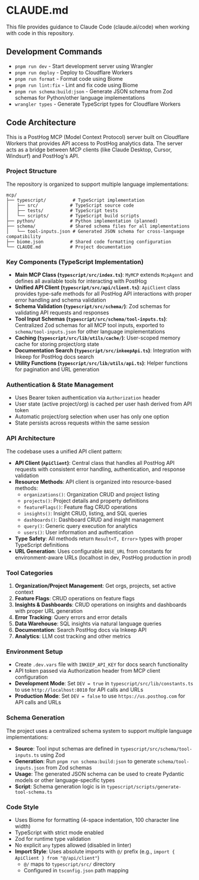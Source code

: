 # CLAUDE.md

This file provides guidance to Claude Code (claude.ai/code) when working with code in this repository.

## Development Commands

- `pnpm run dev` - Start development server using Wrangler
- `pnpm run deploy` - Deploy to Cloudflare Workers
- `pnpm run format` - Format code using Biome
- `pnpm run lint:fix` - Lint and fix code using Biome
- `pnpm run schema:build:json` - Generate JSON schema from Zod schemas for Python/other language implementations
- `wrangler types` - Generate TypeScript types for Cloudflare Workers

## Code Architecture

This is a PostHog MCP (Model Context Protocol) server built on Cloudflare Workers that provides API access to PostHog analytics data. The server acts as a bridge between MCP clients (like Claude Desktop, Cursor, Windsurf) and PostHog's API.

### Project Structure

The repository is organized to support multiple language implementations:

```
mcp/
├── typescript/          # TypeScript implementation
│   ├── src/            # TypeScript source code
│   ├── tests/          # TypeScript tests
│   └── scripts/        # TypeScript build scripts
├── python/             # Python implementation (planned)
├── schema/             # Shared schema files for all implementations
│   └── tool-inputs.json # Generated JSON schema for cross-language compatibility
├── biome.json          # Shared code formatting configuration
└── CLAUDE.md           # Project documentation
```

### Key Components (TypeScript Implementation)

- **Main MCP Class (`typescript/src/index.ts`)**: `MyMCP` extends `McpAgent` and defines all available tools for interacting with PostHog
- **Unified API Client (`typescript/src/api/client.ts`)**: `ApiClient` class provides type-safe methods for all PostHog API interactions with proper error handling and schema validation
- **Schema Validation (`typescript/src/schema/`)**: Zod schemas for validating API requests and responses
- **Tool Input Schemas (`typescript/src/schema/tool-inputs.ts`)**: Centralized Zod schemas for all MCP tool inputs, exported to `schema/tool-inputs.json` for other language implementations
- **Caching (`typescript/src/lib/utils/cache/`)**: User-scoped memory cache for storing project/org state
- **Documentation Search (`typescript/src/inkeepApi.ts`)**: Integration with Inkeep for PostHog docs search
- **Utility Functions (`typescript/src/lib/utils/api.ts`)**: Helper functions for pagination and URL generation

### Authentication & State Management

- Uses Bearer token authentication via `Authorization` header
- User state (active project/org) is cached per user hash derived from API token
- Automatic project/org selection when user has only one option
- State persists across requests within the same session

### API Architecture

The codebase uses a unified API client pattern:

- **API Client (`ApiClient`)**: Central class that handles all PostHog API requests with consistent error handling, authentication, and response validation
- **Resource Methods**: API client is organized into resource-based methods:
  - `organizations()`: Organization CRUD and project listing
  - `projects()`: Project details and property definitions
  - `featureFlags()`: Feature flag CRUD operations
  - `insights()`: Insight CRUD, listing, and SQL queries
  - `dashboards()`: Dashboard CRUD and insight management
  - `query()`: Generic query execution for analytics
  - `users()`: User information and authentication
- **Type Safety**: All methods return `Result<T, Error>` types with proper TypeScript definitions
- **URL Generation**: Uses configurable `BASE_URL` from constants for environment-aware URLs (localhost in dev, PostHog production in prod)

### Tool Categories

1. **Organization/Project Management**: Get orgs, projects, set active context
2. **Feature Flags**: CRUD operations on feature flags  
3. **Insights & Dashboards**: CRUD operations on insights and dashboards with proper URL generation
4. **Error Tracking**: Query errors and error details
5. **Data Warehouse**: SQL insights via natural language queries
6. **Documentation**: Search PostHog docs via Inkeep API
7. **Analytics**: LLM cost tracking and other metrics

### Environment Setup

- Create `.dev.vars` file with `INKEEP_API_KEY` for docs search functionality
- API token passed via Authorization header from MCP client configuration
- **Development Mode**: Set `DEV = true` in `typescript/src/lib/constants.ts` to use `http://localhost:8010` for API calls and URLs
- **Production Mode**: Set `DEV = false` to use `https://us.posthog.com` for API calls and URLs

### Schema Generation

The project uses a centralized schema system to support multiple language implementations:

- **Source**: Tool input schemas are defined in `typescript/src/schema/tool-inputs.ts` using Zod
- **Generation**: Run `pnpm run schema:build:json` to generate `schema/tool-inputs.json` from Zod schemas
- **Usage**: The generated JSON schema can be used to create Pydantic models or other language-specific types
- **Script**: Schema generation logic is in `typescript/scripts/generate-tool-schema.ts`

### Code Style

- Uses Biome for formatting (4-space indentation, 100 character line width)
- TypeScript with strict mode enabled
- Zod for runtime type validation
- No explicit `any` types allowed (disabled in linter)
- **Import Style**: Uses absolute imports with `@/` prefix (e.g., `import { ApiClient } from "@/api/client"`)
  - `@/` maps to `typescript/src/` directory
  - Configured in `tsconfig.json` path mapping
